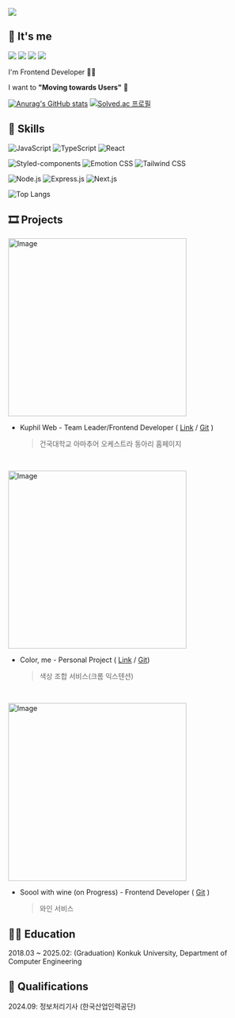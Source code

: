 <p>
  <img src="https://capsule-render.vercel.app/api?type=waving&color=CDE4AD&height=200&section=header&text=Welcome%20to%20Duyeon's%20GitHub&fontSize=50&fontColor=363636&fontAlignY=40" />
</p>

## 👋 It's me

<a href="https://somedding.notion.site/"><img src="https://img.shields.io/badge/Notion-ffffff?style=flat-square&logo=notion&logoColor=black"/></a>
<a href="https://rkddusen.github.io/portfolio/"><img src="https://img.shields.io/badge/Portfolio-000000?style=flat-square&logo=htmx&logoColor=white"/></a>
<a href="https://duyaan.tistory.com/"><img src="https://img.shields.io/badge/Tech_Blog-eb531f?style=flat-square&logo=Tistory&logoColor=FFFFFF"/></a>
<a href="mailto:somedding6363@naver.com"><img src="https://img.shields.io/badge/Mail-03C75A?style=flat-square&logo=NAVER&logoColor=FFFFFF"/></a>
<p>I'm Frontend Developer 👨‍💻</p>
<p>I want to <b>"Moving towards Users"</b> 🚀</p>

[![Anurag's GitHub stats](https://github-readme-stats.vercel.app/api?username=rkddusen)](https://github.com/rkddusen/github-readme-stats)
[![Solved.ac
프로필](http://mazassumnida.wtf/api/v2/generate_badge?boj=kxxn2yxxn)](https://solved.ac/kxxn2yxxn)

## 🎨 Skills

<p>
  <img alt="JavaScript" src="https://img.shields.io/badge/JavaScript-F7DF1E?style=for-the-badge&logo=javascript&logoColor=black" />
  <img alt="TypeScript" src="https://img.shields.io/badge/TypeScript-007ACC?style=for-the-badge&logo=typescript&logoColor=white" />
  <img alt="React" src="https://img.shields.io/badge/React-61DAFB?style=for-the-badge&logo=react&logoColor=black" />
</p>
<p>
  <img alt="Styled-components" src="https://img.shields.io/badge/Styled_components-DB7093?style=for-the-badge&logo=styledcomponents&logoColor=white" />
  <img alt="Emotion CSS" src="https://img.shields.io/badge/Emotion_CSS-D26AC2?style=for-the-badge&logo=emotioncss&logoColor=white" />
  <img alt="Tailwind CSS" src="https://img.shields.io/badge/Tailwind_CSS-06B6D4?style=for-the-badge&logo=tailwindcss&logoColor=white" />
</p>
<p>
  <img alt="Node.js" src="https://img.shields.io/badge/Node.js-5FA04E?style=for-the-badge&logo=node.js&logoColor=white" />
  <img alt="Express.js" src="https://img.shields.io/badge/Express.js-000000?style=for-the-badge&logo=express&logoColor=white" />
  <img alt="Next.js" src="https://img.shields.io/badge/Next.js-000000?style=for-the-badge&logo=next.js&logoColor=white" />
</p>

![Top Langs](https://github-readme-stats.vercel.app/api/top-langs/?username=rkddusen&layout=compact)

## 🎞️ Projects

<p>
  <img width="360" alt="Image" src="https://github.com/user-attachments/assets/c3422982-152f-4928-9af3-5204b2af8191" />
</p>

- Kuphil Web - Team Leader/Frontend Developer ( [Link](https://www.kuphil.com) / [Git](https://github.com/Choiheeju59/kuphilweb_v2) )
  > 건국대학교 아마추어 오케스트라 동아리 홈페이지

<br/>
<p>
  <img width="360" alt="Image" src="https://github.com/user-attachments/assets/f3c1638d-2167-4ed9-9f4a-14e417242af5" />
</p>

- Color, me - Personal Project ( [Link](https://chromewebstore.google.com/detail/color-me/ldcmnbbjcbciolddfffpfghlcgnogacp?hl=ko&utm_source=ext_sidebar) / [Git](https://github.com/rkddusen/ColorMe))
  > 색상 조합 서비스(크롬 익스텐션)

<br/>
<p>
  <img width="360" alt="Image" src="https://github.com/user-attachments/assets/c6fc6c12-ef8a-4bc9-96ec-e2ede7c9a27d" />
</p>

- Soool with wine (on Progress) - Frontend Developer ( [Git](https://github.com/rkddusen/soool_wine_fe) )
  > 와인 서비스

## 👨‍🎓 Education

2018.03 ~ 2025.02: (Graduation) Konkuk University, Department of Computer Engineering

## 📑 Qualifications

2024.09: 정보처리기사 (한국산업인력공단)
